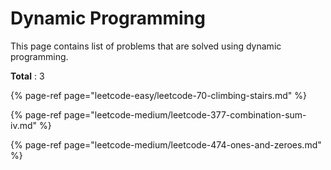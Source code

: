 # Dynamic Programming

This page contains list of problems that are solved using dynamic programming.

**Total** : 3

{% page-ref page="leetcode-easy/leetcode-70-climbing-stairs.md" %}

{% page-ref page="leetcode-medium/leetcode-377-combination-sum-iv.md" %}

{% page-ref page="leetcode-medium/leetcode-474-ones-and-zeroes.md" %}



